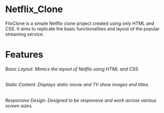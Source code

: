 # Netflix_Clone
FlixClone is a simple Netflix clone project created using only HTML and CSS. It aims to replicate the basic functionalities and layout of the popular streaming service.
# Features
###### Basic Layout: Mimics the layout of Netflix using HTML and CSS.
###### Static Content: Displays static movie and TV show images and titles.
###### Responsive Design: Designed to be responsive and work across various screen sizes.

